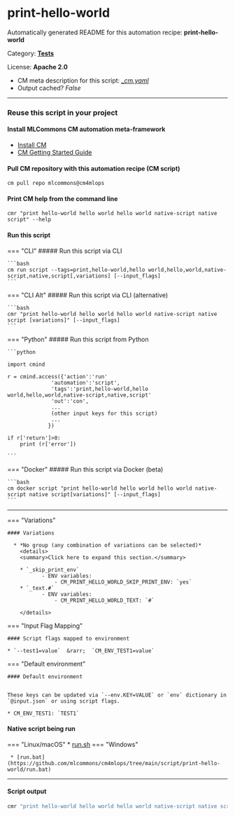 # print-hello-world
Automatically generated README for this automation recipe: **print-hello-world**

Category: **[Tests](..)**

License: **Apache 2.0**


* CM meta description for this script: *[_cm.yaml](https://github.com/mlcommons/cm4mlops/tree/main/script/print-hello-world/_cm.yaml)*
* Output cached? *False*

---
### Reuse this script in your project

#### Install MLCommons CM automation meta-framework

* [Install CM](https://docs.mlcommons.org/ck/install)
* [CM Getting Started Guide](https://docs.mlcommons.org/ck/getting-started/)

#### Pull CM repository with this automation recipe (CM script)

```cm pull repo mlcommons@cm4mlops```

#### Print CM help from the command line

````cmr "print hello-world hello world hello world native-script native script" --help````

#### Run this script

=== "CLI"
    ##### Run this script via CLI

    ```bash
    cm run script --tags=print,hello-world,hello world,hello,world,native-script,native,script[,variations] [--input_flags]
    ```
=== "CLI Alt"
    ##### Run this script via CLI (alternative)


    ```bash
    cmr "print hello-world hello world hello world native-script native script [variations]" [--input_flags]
    ```

=== "Python"
    ##### Run this script from Python


    ```python

    import cmind

    r = cmind.access({'action':'run'
                  'automation':'script',
                  'tags':'print,hello-world,hello world,hello,world,native-script,native,script'
                  'out':'con',
                  ...
                  (other input keys for this script)
                  ...
                 })

    if r['return']>0:
        print (r['error'])

    ```


=== "Docker"
    ##### Run this script via Docker (beta)

    ```bash
    cm docker script "print hello-world hello world hello world native-script native script[variations]" [--input_flags]
    ```
___

=== "Variations"


    #### Variations

      * *No group (any combination of variations can be selected)*
        <details>
        <summary>Click here to expand this section.</summary>

        * `_skip_print_env`
               - ENV variables:
                   - CM_PRINT_HELLO_WORLD_SKIP_PRINT_ENV: `yes`
        * `_text.#`
               - ENV variables:
                   - CM_PRINT_HELLO_WORLD_TEXT: `#`

        </details>

=== "Input Flag Mapping"


    #### Script flags mapped to environment

    * `--test1=value`  &rarr;  `CM_ENV_TEST1=value`



=== "Default environment"

    #### Default environment


    These keys can be updated via `--env.KEY=VALUE` or `env` dictionary in `@input.json` or using script flags.

    * CM_ENV_TEST1: `TEST1`



#### Native script being run
=== "Linux/macOS"
     * [run.sh](https://github.com/mlcommons/cm4mlops/tree/main/script/print-hello-world/run.sh)
=== "Windows"

     * [run.bat](https://github.com/mlcommons/cm4mlops/tree/main/script/print-hello-world/run.bat)
___
#### Script output
```bash
cmr "print hello-world hello world hello world native-script native script [variations]" [--input_flags] -j
```